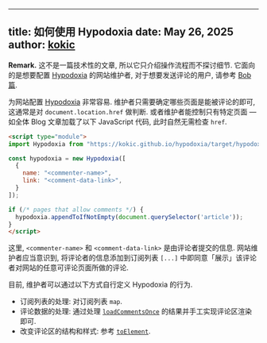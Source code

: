 
---
title: 如何使用 Hypodoxia
date: May 26, 2025
author: [kokic](/kokic.md)
---

$\textbf{Remark.}$ 这不是一篇技术性的文章, 所以它只介绍操作流程而不探讨细节. 它面向的是想要配置 [Hypodoxia](https://github.com/kokic/hypodoxia) 的网站维护者, 对于想要发送评论的用户, 请参考 [Bob 篇](/smaragdina/hypodoxia-bob.md.md).

为网站配置 [Hypodoxia](https://github.com/kokic/hypodoxia) 非常容易. 维护者只需要确定哪些页面是能被评论的即可, 这通常是对 `document.location.href` 做判断. 或者维护者能控制只有特定页面 $—$ 如全体 Blog 文章加载了以下 JavaScript 代码, 此时自然无需检查 `href`. 

```html
<script type="module">
import Hypodoxia from "https://kokic.github.io/hypodoxia/target/hypodoxia.js";

const hypodoxia = new Hypodoxia([
  {
    name: "<commenter-name>",
    link: "<comment-data-link>",
  }
]);

if (/* pages that allow comments */) {
  hypodoxia.appendToIfNotEmpty(document.querySelector('article'));
}
</script>
```

这里, `<commenter-name>` 和 `<comment-data-link>` 是由评论者提交的信息. 网站维护者应当意识到, 将评论者的信息添加到订阅列表 `[...]` 中即同意「展示」该评论者对网站的任意可评论页面所做的评论. 

目前, 维护者可以通过以下方式自行定义 Hypodoxia 的行为. 

- 订阅列表的处理: 对订阅列表 `map`. 
- 评论数据的处理: 通过处理 [`loadCommentsOnce`](https://github.com/kokic/hypodoxia/blob/main/hypodoxia.ts) 的结果并手工实现评论区渲染即可. 
- 改变评论区的结构和样式: 参考 [`toElement`](https://github.com/kokic/hypodoxia/blob/main/hypodoxia.ts). 
